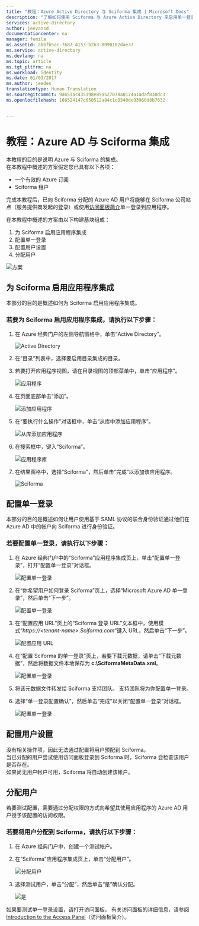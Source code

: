 ```yaml
---
title: "教程：Azure Active Directory 与 Sciforma 集成 | Microsoft Docs"
description: "了解如何使用 Sciforma 与 Azure Active Directory 来启用单一登录、自动化预配和其他功能！"
services: active-directory
author: jeevansd
documentationcenter: na
manager: femila
ms.assetid: abbfb5ac-7687-4153-b263-8090102dae37
ms.service: active-directory
ms.devlang: na
ms.topic: article
ms.tgt_pltfrm: na
ms.workload: identity
ms.date: 01/03/2017
ms.author: jeedes
translationtype: Human Translation
ms.sourcegitcommit: 9a653ac435198e89a527070a0174a1adaf830dc3
ms.openlocfilehash: 166524147c050512a84c1c0340de93960d8b7632


---
```

# <a name="tutorial-azure-ad-integration-with-sciforma"></a>教程：Azure AD 与 Sciforma 集成
本教程的目的是说明 Azure 与 Sciforma 的集成。  
在本教程中概述的方案假定您已具有以下各项：

* 一个有效的 Azure 订阅
* Sciforma 租户

完成本教程后，已向 Sciforma 分配的 Azure AD 用户将能够在 Sciforma 公司站点（服务提供商发起的登录）或使用[访问面板简介](active-directory-saas-access-panel-introduction.md)单一登录到应用程序。

在本教程中概述的方案由以下构建基块组成：

1. 为 Sciforma 启用应用程序集成
2. 配置单一登录
3. 配置用户设置
4. 分配用户

![方案](./media/active-directory-saas-sciforma-tutorial/IC777369.png "方案")

## <a name="enabling-the-application-integration-for-sciforma"></a>为 Sciforma 启用应用程序集成
本部分的目的是概述如何为 Sciforma 启用应用程序集成。

### <a name="to-enable-the-application-integration-for-sciforma-perform-the-following-steps"></a>若要为 Sciforma 启用应用程序集成，请执行以下步骤：
1. 在 Azure 经典门户的左侧导航窗格中，单击“Active Directory”。
   
    ![Active Directory](./media/active-directory-saas-sciforma-tutorial/IC700993.png "Active Directory")

2. 在“目录”列表中，选择要启用目录集成的目录。

3. 若要打开应用程序视图，请在目录视图的顶部菜单中，单击“应用程序”。
   
    ![应用程序](./media/active-directory-saas-sciforma-tutorial/IC700994.png "应用程序")

4. 在页面底部单击“添加”。
   
    ![添加应用程序](./media/active-directory-saas-sciforma-tutorial/IC749321.png "添加应用程序")

5. 在“要执行什么操作”对话框中，单击“从库中添加应用程序”。
   
    ![从库添加应用程序](./media/active-directory-saas-sciforma-tutorial/IC749322.png "从库添加应用程序")

6. 在搜索框中，键入“Sciforma”。
   
    ![应用程序库](./media/active-directory-saas-sciforma-tutorial/IC777370.png "应用程序库")

7. 在结果窗格中，选择“Sciforma”，然后单击“完成”以添加该应用程序。
   
    ![Sciforma](./media/active-directory-saas-sciforma-tutorial/IC777371.png "Sciforma")
   
## <a name="configuring-single-sign-on"></a>配置单一登录

本部分的目的是概述如何让用户使用基于 SAML 协议的联合身份验证通过他们在 Azure AD 中的帐户向 Sciforma 进行身份验证。

### <a name="to-configure-single-sign-on-perform-the-following-steps"></a>若要配置单一登录，请执行以下步骤：
1. 在 Azure 经典门户中的“Sciforma”应用程序集成页上，单击“配置单一登录”，打开“配置单一登录”对话框。
   
    ![配置单一登录](./media/active-directory-saas-sciforma-tutorial/IC777372.png "配置单一登录")

2. 在“你希望用户如何登录 Sciforma”页上，选择“Microsoft Azure AD 单一登录”，然后单击“下一步”。
   
    ![配置单一登录](./media/active-directory-saas-sciforma-tutorial/IC777373.png "配置单一登录")

3. 在“配置应用 URL”页上的“Sciforma 登录 URL”文本框中，使用模式“*https://\<tenant-name\>.Sciforma.com*”键入 URL，然后单击“下一步”。
   
    ![配置应用 URL](./media/active-directory-saas-sciforma-tutorial/IC777374.png "配置应用 URL")

4. 在“配置 Sciforma 的单一登录”页上，若要下载元数据，请单击“下载元数据”，然后将数据文件本地保存为 **c:\\SciformaMetaData.xml**。
   
    ![配置单一登录](./media/active-directory-saas-sciforma-tutorial/IC777375.png "配置单一登录")

5. 将该元数据文件转发给 Sciforma 支持团队。 支持团队将为你配置单一登录。

6. 选择“单一登录配置确认”，然后单击“完成”以关闭“配置单一登录”对话框。
   
    ![配置单一登录](./media/active-directory-saas-sciforma-tutorial/IC777376.png "配置单一登录")
   
## <a name="configuring-user-provisioning"></a>配置用户设置

没有相关操作项，因此无法通过配置将用户预配到 Sciforma。  
当已分配的用户尝试使用访问面板登录到 Sciforma 时，Sciforma 会检查该用户是否存在。  
如果尚无用户帐户可用，Sciforma 将自动创建该帐户。

## <a name="assigning-users"></a>分配用户
若要测试配置，需要通过分配权限的方式向希望其使用应用程序的 Azure AD 用户授予该配置的访问权限。

### <a name="to-assign-users-to-sciforma-perform-the-following-steps"></a>若要将用户分配到 Sciforma，请执行以下步骤：
1. 在 Azure 经典门户中，创建一个测试帐户。

2. 在“Sciforma”应用程序集成页上，单击“分配用户”。
   
    ![分配用户](./media/active-directory-saas-sciforma-tutorial/IC777377.png "分配用户")

3. 选择测试用户，单击“分配”，然后单击“是”确认分配。
   
    ![是](./media/active-directory-saas-sciforma-tutorial/IC767830.png "是")

如果要测试单一登录设置，请打开访问面板。 有关访问面板的详细信息，请参阅 [Introduction to the Access Panel](active-directory-saas-access-panel-introduction.md)（访问面板简介）。




<!--HONumber=Jan17_HO1-->


